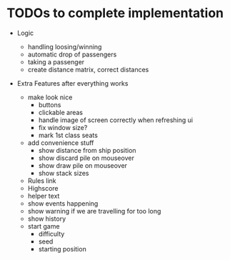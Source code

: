 # TODOs to complete implementation

- Logic
  - handling loosing/winning
  - automatic drop of passengers
  - taking a passenger
  - create distance matrix, correct distances

- Extra Features after everything works
  - make look nice
    - buttons
    - clickable areas
    - handle image of screen correctly when refreshing ui
    - fix window size?
    - mark 1st class seats
  - add convenience stuff
    - show distance from ship position
    - show discard pile on mouseover
    - show draw pile on mouseover
    - show stack sizes
  - Rules link
  - Highscore
  - helper text
  - show events happening
  - show warning if we are travelling for too long
  - show history
  - start game
    - difficulty
    - seed
    - starting position
